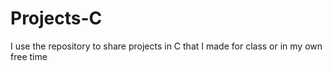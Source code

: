 # Projects-C

I use the repository to share projects in C that I made for class or in my own free time
